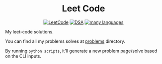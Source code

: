 <div align="center">

# Leet Code

[![LeetCode](https://img.shields.io/badge/LeetCode-bf9a34)](#)
[![DSA](https://img.shields.io/badge/DSA-b84642)](#)
[![many languages](https://img.shields.io/badge/many_languages-6b4791)](#)

</div>

My leet-code solutions.

You can find all my problems solves at [problems](./problems/)
directory.

By running `python scripts`, it'll generate a new problem page/solve
based on the CLI inputs.
